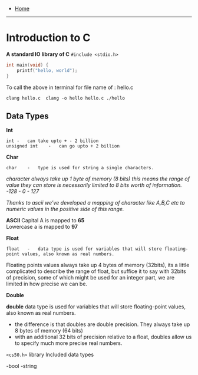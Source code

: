 - [Home](../index.md)
---
# Introduction to C
**A standard IO library of C**
`#include <stdio.h>`

```c
int main(void) {
	printf("hello, world");	
}
```

To call the above in terminal for file name of : hello.c

`clang hello.c 
clang -o hello hello.c
./hello`

## Data Types 

**Int**
	
	int	-	can take upto + - 2 billion
	unsigned int	-	can go upto + 2 billion

**Char**

	char	-	type is used for string a single characters.
	
*character always take up 1 byte of memory (8 bits)
this means the range of value they can store is necessarily limited to 8 bits worth of information.
-128 - 0 - 127*

*Thanks to ascii we've developed a mapping of character like A,B,C etc to numeric values in the positive side of this range.*

**ASCII**
Capital A is mapped to **65**   
Lowercase a is mapped to **97**



**Float**

	float	-	data type is used for variables that will store floating-point values, also known as real numbers.

Floating points values always take up 4 bytes of memory (32bits),
its a little complicated to describe the range of float, but suffice it to say with 32bits of precision, some of which might be used for an integer	part, we are limited in how precise we can be.

**Double**

**double** data type is used for variables that will store floating-point values, also known as real numbers.
- the difference is that doubles are double precision. They always take up 8 bytes of memory (64 bits)
- with an additional 32 bits of precision relative to a float, 
	doubles allow us to specify much more precise real numbers.


`<cs50.h>` library
Included data types

-bool
-string